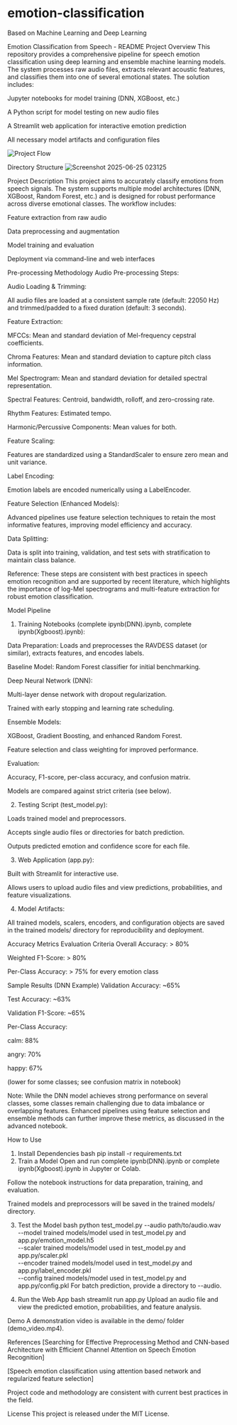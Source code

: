 # emotion-classification
Based on Machine Learning and Deep Learning

Emotion Classification from Speech - README
Project Overview
This repository provides a comprehensive pipeline for speech emotion classification using deep learning and ensemble machine learning models. The system processes raw audio files, extracts relevant acoustic features, and classifies them into one of several emotional states. The solution includes:

Jupyter notebooks for model training (DNN, XGBoost, etc.)

A Python script for model testing on new audio files

A Streamlit web application for interactive emotion prediction

All necessary model artifacts and configuration files

![Project Flow](https://github.com/user-attachments/assets/edd713f2-e662-43df-9c7e-c0f87ec96f7f)

Directory Structure
![Screenshot 2025-06-25 023125](https://github.com/user-attachments/assets/2fd8bd26-7843-4b4c-a997-73649a352dd6)


Project Description
This project aims to accurately classify emotions from speech signals. The system supports multiple model architectures (DNN, XGBoost, Random Forest, etc.) and is designed for robust performance across diverse emotional classes. The workflow includes:

Feature extraction from raw audio

Data preprocessing and augmentation

Model training and evaluation

Deployment via command-line and web interfaces

Pre-processing Methodology
Audio Pre-processing Steps:

Audio Loading & Trimming:

All audio files are loaded at a consistent sample rate (default: 22050 Hz) and trimmed/padded to a fixed duration (default: 3 seconds).

Feature Extraction:

MFCCs: Mean and standard deviation of Mel-frequency cepstral coefficients.

Chroma Features: Mean and standard deviation to capture pitch class information.

Mel Spectrogram: Mean and standard deviation for detailed spectral representation.

Spectral Features: Centroid, bandwidth, rolloff, and zero-crossing rate.

Rhythm Features: Estimated tempo.

Harmonic/Percussive Components: Mean values for both.

Feature Scaling:

Features are standardized using a StandardScaler to ensure zero mean and unit variance.

Label Encoding:

Emotion labels are encoded numerically using a LabelEncoder.

Feature Selection (Enhanced Models):

Advanced pipelines use feature selection techniques to retain the most informative features, improving model efficiency and accuracy.

Data Splitting:

Data is split into training, validation, and test sets with stratification to maintain class balance.

Reference:
These steps are consistent with best practices in speech emotion recognition and are supported by recent literature, which highlights the importance of log-Mel spectrograms and multi-feature extraction for robust emotion classification.

Model Pipeline
1. Training Notebooks (complete ipynb(DNN).ipynb, complete ipynb(Xgboost).ipynb):

Data Preparation: Loads and preprocesses the RAVDESS dataset (or similar), extracts features, and encodes labels.

Baseline Model: Random Forest classifier for initial benchmarking.

Deep Neural Network (DNN):

Multi-layer dense network with dropout regularization.

Trained with early stopping and learning rate scheduling.

Ensemble Models:

XGBoost, Gradient Boosting, and enhanced Random Forest.

Feature selection and class weighting for improved performance.

Evaluation:

Accuracy, F1-score, per-class accuracy, and confusion matrix.

Models are compared against strict criteria (see below).

2. Testing Script (test_model.py):

Loads trained model and preprocessors.

Accepts single audio files or directories for batch prediction.

Outputs predicted emotion and confidence score for each file.

3. Web Application (app.py):

Built with Streamlit for interactive use.

Allows users to upload audio files and view predictions, probabilities, and feature visualizations.

4. Model Artifacts:

All trained models, scalers, encoders, and configuration objects are saved in the trained models/ directory for reproducibility and deployment.

Accuracy Metrics
Evaluation Criteria
Overall Accuracy: > 80%

Weighted F1-Score: > 80%

Per-Class Accuracy: > 75% for every emotion class

Sample Results (DNN Example)
Validation Accuracy: ~65%

Test Accuracy: ~63%

Validation F1-Score: ~65%

Per-Class Accuracy:

calm: 88%

angry: 70%

happy: 67%

(lower for some classes; see confusion matrix in notebook)

Note: While the DNN model achieves strong performance on several classes, some classes remain challenging due to data imbalance or overlapping features. Enhanced pipelines using feature selection and ensemble methods can further improve these metrics, as discussed in the advanced notebook.

How to Use
1. Install Dependencies
bash
pip install -r requirements.txt
2. Train a Model
Open and run complete ipynb(DNN).ipynb or complete ipynb(Xgboost).ipynb in Jupyter or Colab.

Follow the notebook instructions for data preparation, training, and evaluation.

Trained models and preprocessors will be saved in the trained models/ directory.

3. Test the Model
bash
python test_model.py --audio path/to/audio.wav \
    --model trained models/model used in test_model.py and app.py/emotion_model.h5 \
    --scaler trained models/model used in test_model.py and app.py/scaler.pkl \
    --encoder trained models/model used in test_model.py and app.py/label_encoder.pkl \
    --config trained models/model used in test_model.py and app.py/config.pkl
For batch prediction, provide a directory to --audio.

4. Run the Web App
bash
streamlit run app.py
Upload an audio file and view the predicted emotion, probabilities, and feature analysis.

Demo
A demonstration video is available in the demo/ folder (demo_video.mp4).

References
[Searching for Effective Preprocessing Method and CNN-based Architecture with Efficient Channel Attention on Speech Emotion Recognition]

[Speech emotion classification using attention based network and regularized feature selection]

Project code and methodology are consistent with current best practices in the field.

License
This project is released under the MIT License.




